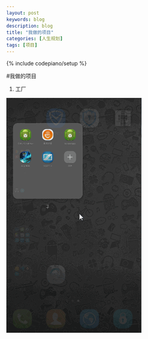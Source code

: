 ```yaml
---
layout: post
keywords: blog
description: blog
title: "我做的项目"
categories: [人生规划]
tags: [项目]
---
```

{% include codepiano/setup %}

#我做的项目
1. 工厂
<img src="/image/factory.gif" />